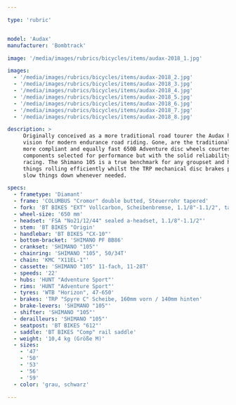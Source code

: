 ```yaml
---

type: 'rubric'


model: 'Audax'
manufacturer: 'Bombtrack'

image: '/media/images/rubrics/bicycles/items/audax-2018_1.jpg'

images:
  - '/media/images/rubrics/bicycles/items/audax-2018_2.jpg'
  - '/media/images/rubrics/bicycles/items/audax-2018_3.jpg'
  - '/media/images/rubrics/bicycles/items/audax-2018_4.jpg'
  - '/media/images/rubrics/bicycles/items/audax-2018_5.jpg'
  - '/media/images/rubrics/bicycles/items/audax-2018_6.jpg'
  - '/media/images/rubrics/bicycles/items/audax-2018_7.jpg'
  - '/media/images/rubrics/bicycles/items/audax-2018_8.jpg'

description: >
     Originally conceived as a more traditional road tourer the Audax has been transformed into a 
     vision for modern endurance road riding. Gone, are the traditional 700c wheels in favor of the 
     more compliant and equally fast 650B Adventure disc wheels courtesy of Hunt. The Audax uses 
     components selected for performance but with the solid reliability required for endurance 
     racing. The Shimano 105 is a true benchmark for any groupset and here on the Audax it keeps 
     things rolling efficiently whilst the TRP mechanical disc brakes provide plenty of power to 
     slow things down whenever needed.

specs:
  - frametype: 'Diamant'
  - frame: 'COLUMBUS "Cromor" double butted, Steuerrohr tapered'
  - fork: 'BT BIKES "EXT" Vollcarbon, Scheibenbremse, 1.1/8"-1.1/2", tapered'
  - wheel-size: '650 mm'
  - headset: 'FSA "No21/12/44" sealed a-headset, 1.1/8"-1.1/2"'
  - stem: 'BT BIKES "Origin'
  - handlebar: 'BT BIKES "CX-10"'
  - bottom-bracket: 'SHIMANO PF BB86'
  - crankset: 'SHIMANO "105"'
  - chainring: 'SHIMANO "105", 50/34T'
  - chain: 'KMC "X11EL-1"'
  - cassette: 'SHIMANO "105" 11-fach, 11-28T'
  - speeds: '22'
  - hubs: 'HUNT "Adventure Sport"'
  - rims: 'HUNT "Adventure Sport"'
  - tyres: 'WTB "Horizon", 47-650'
  - brakes: 'TRP "Spyre C" Scheibe, 160mm vorn / 140mm hinten'
  - brake-levers: 'SHIMANO "105"'
  - shifter: 'SHIMANO "105"'
  - derailleurs: 'SHIMANO "105"'
  - seatpost: 'BT BIKES "612"'
  - saddle: 'BT BIKES "Comp" rail saddle'
  - weight: '10,4 kg (Größe M)'
  - sizes:
    - '47'
    - '50'
    - '53'
    - '56'
    - '59'
  - color: 'grau, schwarz'

---
```

